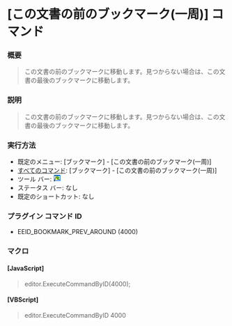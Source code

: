 # \[この文書の前のブックマーク(一周)\] コマンド

### 概要

> この文書の前のブックマークに移動します。見つからない場合は、この文書の最後のブックマークに移動します。

### 説明

> この文書の前のブックマークに移動します。見つからない場合は、この文書の最後のブックマークに移動します。

### 実行方法

- 既定のメニュー: \[ブックマーク\] \- \[この文書の前のブックマーク(一周)\]
- [すべてのコマンド](../../glossary/allcommands): \[ブックマーク\] \- \[この文書の前のブックマーク(一周)\]
- ツール バー: ![](../../images/bookmarkprevwithin.gif)
- ステータス バー: なし
- 既定のショートカット: なし

### プラグイン コマンド ID

- EEID\_BOOKMARK\_PREV\_AROUND (4000)

### マクロ

#### \[JavaScript\]

> editor.ExecuteCommandByID(4000);

#### \[VBScript\]

> editor.ExecuteCommandByID 4000